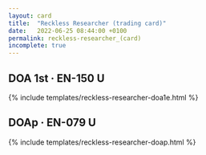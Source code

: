```yaml
---
layout: card
title:  "Reckless Researcher (trading card)"
date:   2022-06-25 08:44:00 +0100
permalink: reckless-researcher_(card)
incomplete: true
---
```


## DOA 1st &middot; EN-150 U

{% include templates/reckless-researcher-doa1e.html %}


## DOAp &middot; EN-079 U

{% include templates/reckless-researcher-doap.html %}
